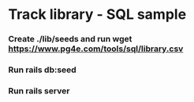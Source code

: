 # Track library - SQL sample

### Create ./lib/seeds and run wget https://www.pg4e.com/tools/sql/library.csv
### Run rails db:seed
### Run rails server